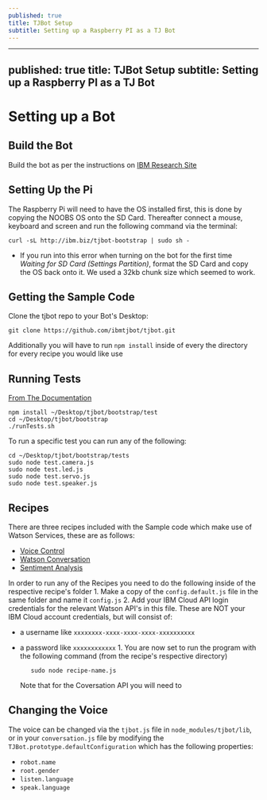 ```yaml
---
published: true
title: TJBot Setup
subtitle: Setting up a Raspberry PI as a TJ Bot
---
```


---
published: true
title: TJBot Setup
subtitle: Setting up a Raspberry PI as a TJ Bot
---

# Setting up a Bot

## Build the Bot

Build the bot as per the instructions on [IBM Research Site](https://ibmtjbot.github.io/)

## Setting Up the Pi

The Raspberry Pi will need to have the OS installed first, this is done by copying the NOOBS OS onto the SD Card. Thereafter connect a mouse, keyboard and screen and run the following command via the terminal:

```text
curl -sL http://ibm.biz/tjbot-bootstrap | sudo sh -
```

- If you run into this error when turning on the bot for the first time _Waiting for SD Card \(Settings Partition\)_, format the SD Card and copy the OS back onto it. We used a 32kb chunk size which seemed to work.

## Getting the Sample Code

Clone the tjbot repo to your Bot's Desktop:

```text
git clone https://github.com/ibmtjbot/tjbot.git
```

Additionally you will have to run `npm install` inside of every the directory for every recipe you would like use

## Running Tests

[From The Documentation](https://github.com/ibmtjbot/tjbot/blob/master/bootstrap/README.md)

```text
npm install ~/Desktop/tjbot/bootstrap/test
cd ~/Desktop/tjbot/bootstrap
./runTests.sh
```

To run a specific test you can run any of the following:

```text
cd ~/Desktop/tjbot/bootstrap/tests
sudo node test.camera.js
sudo node test.led.js
sudo node test.servo.js
sudo node test.speaker.js
```

## Recipes

There are three recipes included with the Sample code which make use of Watson Services, these are as follows:

- [Voice Control](https://www.instructables.com/id/Use-Your-Voice-to-Control-a-Light-With-Watson/)
- [Watson Conversation](https://www.instructables.com/id/Build-a-Talking-Robot-With-Watson-and-Raspberry-Pi/)
- [Sentiment Analysis](https://www.instructables.com/id/Make-Your-Robot-Respond-to-Emotions-Using-Watson/)

In order to run any of the Recipes you need to do the following inside of the respective recipe's folder 1. Make a copy of the `config.default.js` file in the same folder and name it `config.js` 2. Add your IBM Cloud API login credentials for the relevant Watson API's in this file. These are NOT your IBM Cloud account credentials, but will consist of:

- a username like `xxxxxxxx-xxxx-xxxx-xxxx-xxxxxxxxxx`
- a password like `xxxxxxxxxxxx` 1. You are now set to run the program with the following command \(from the recipe's respective directory\)

  ```text
     sudo node recipe-name.js
  ```

  Note that for the Coversation API you will need to

## Changing the Voice

The voice can be changed via the `tjbot.js` file in `node_modules/tjbot/lib`, or in your `conversation.js` file by modifying the `TJBot.prototype.defaultConfiguration` which has the following properties:

- `robot.name`
- `root.gender`
- `listen.language`
- `speak.language`
